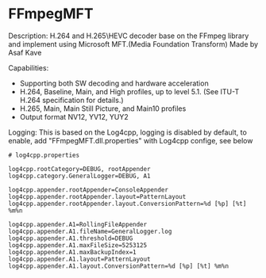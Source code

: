 # FFmpegMFT
Description:
H.264 and H.265\HEVC decoder base on the FFmpeg library and implement using Microsoft MFT.(Media Foundation Transform)
Made by Asaf Kave

Capabilities:
 - Supporting both SW decoding and hardware acceleration 
 - H.264, Baseline, Main, and High profiles, up to level 5.1. (See ITU-T H.264 specification for details.)
 - H.265, Main, Main Still Picture, and Main10 profiles
 - Output format NV12, YV12, YUY2


Logging:
This is based on the Log4cpp, logging is disabled by default, to enable, add "FFmpegMFT.dll.properties" with Log4cpp confige, see below

	# log4cpp.properties

	log4cpp.rootCategory=DEBUG, rootAppender
	log4cpp.category.GeneralLogger=DEBUG, A1

	log4cpp.appender.rootAppender=ConsoleAppender
	log4cpp.appender.rootAppender.layout=PatternLayout
	log4cpp.appender.rootAppender.layout.ConversionPattern=%d [%p] [%t] %m%n 

	log4cpp.appender.A1=RollingFileAppender
	log4cpp.appender.A1.fileName=GeneralLogger.log
	log4cpp.appender.A1.threshold=DEBUG
	log4cpp.appender.A1.maxFileSize=5253125
	log4cpp.appender.A1.maxBackupIndex=1
	log4cpp.appender.A1.layout=PatternLayout
	log4cpp.appender.A1.layout.ConversionPattern=%d [%p] [%t] %m%n 
